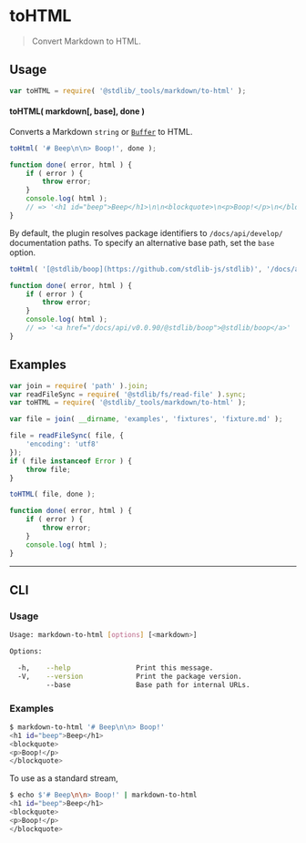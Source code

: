 <!--

@license Apache-2.0

Copyright (c) 2018 The Stdlib Authors.

Licensed under the Apache License, Version 2.0 (the "License");
you may not use this file except in compliance with the License.
You may obtain a copy of the License at

   http://www.apache.org/licenses/LICENSE-2.0

Unless required by applicable law or agreed to in writing, software
distributed under the License is distributed on an "AS IS" BASIS,
WITHOUT WARRANTIES OR CONDITIONS OF ANY KIND, either express or implied.
See the License for the specific language governing permissions and
limitations under the License.

-->

# toHTML

> Convert Markdown to HTML.

<!-- Section to include introductory text. Make sure to keep an empty line after the intro `section` element and another before the `/section` close. -->

<section class="intro">

</section>

<!-- /.intro -->

<!-- Package usage documentation. -->

<section class="usage">

## Usage

```javascript
var toHTML = require( '@stdlib/_tools/markdown/to-html' );
```

#### toHTML( markdown\[, base], done )

Converts a Markdown `string` or [`Buffer`][node-buffer] to HTML.

```javascript
toHtml( '# Beep\n\n> Boop!', done );

function done( error, html ) {
    if ( error ) {
        throw error;
    }
    console.log( html );
    // => '<h1 id="beep">Beep</h1>\n\n<blockquote>\n<p>Boop!</p>\n</blockquote>'
}
```

By default, the plugin resolves package identifiers to `/docs/api/develop/` documentation paths. To specify an alternative base path, set the `base` option.

```javascript
toHtml( '[@stdlib/boop](https://github.com/stdlib-js/stdlib)', '/docs/api/v0.0.90/', done );

function done( error, html ) {
    if ( error ) {
        throw error;
    }
    console.log( html );
    // => '<a href="/docs/api/v0.0.90/@stdlib/boop">@stdlib/boop</a>'
}
```

</section>

<!-- /.usage -->

<!-- Package usage notes. Make sure to keep an empty line after the `section` element and another before the `/section` close. -->

<section class="notes">

</section>

<!-- /.notes -->

<!-- Package usage examples. -->

<section class="examples">

## Examples

<!-- eslint no-undef: "error" -->

```javascript
var join = require( 'path' ).join;
var readFileSync = require( '@stdlib/fs/read-file' ).sync;
var toHTML = require( '@stdlib/_tools/markdown/to-html' );

var file = join( __dirname, 'examples', 'fixtures', 'fixture.md' );

file = readFileSync( file, {
    'encoding': 'utf8'
});
if ( file instanceof Error ) {
    throw file;
}

toHTML( file, done );

function done( error, html ) {
    if ( error ) {
        throw error;
    }
    console.log( html );
}
```

</section>

<!-- /.examples -->

<!-- Section for describing a command-line interface. -->

* * *

<section class="cli">

## CLI

<!-- CLI usage documentation. -->

<section class="usage">

### Usage

```bash
Usage: markdown-to-html [options] [<markdown>]

Options:

  -h,    --help                Print this message.
  -V,    --version             Print the package version.
         --base                Base path for internal URLs.
```

</section>

<!-- /.usage -->

<!-- CLI usage notes. Make sure to keep an empty line after the `section` element and another before the `/section` close. -->

<section class="notes">

</section>

<!-- /.notes -->

<!-- CLI usage examples. -->

<section class="examples">

### Examples

```bash
$ markdown-to-html '# Beep\n\n> Boop!'
<h1 id="beep">Beep</h1>
<blockquote>
<p>Boop!</p>
</blockquote>
```

To use as a standard stream,

```bash
$ echo $'# Beep\n\n> Boop!' | markdown-to-html
<h1 id="beep">Beep</h1>
<blockquote>
<p>Boop!</p>
</blockquote>
```

</section>

<!-- /.examples -->

</section>

<!-- /.cli -->

<!-- Section to include cited references. If references are included, add a horizontal rule *before* the section. Make sure to keep an empty line after the `section` element and another before the `/section` close. -->

<section class="references">

</section>

<!-- /.references -->

<!-- Section for all links. Make sure to keep an empty line after the `section` element and another before the `/section` close. -->

<section class="links">

[node-buffer]: https://nodejs.org/api/buffer.html

</section>

<!-- /.links -->
